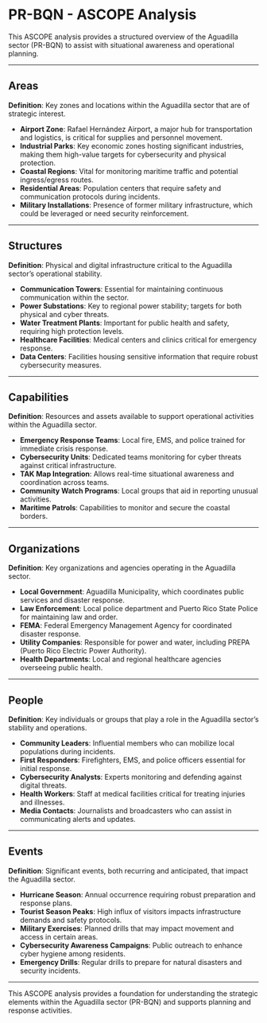 # PR-BQN - ASCOPE Analysis

This ASCOPE analysis provides a structured overview of the Aguadilla sector (PR-BQN) to assist with situational awareness and operational planning.

---

## Areas
**Definition**: Key zones and locations within the Aguadilla sector that are of strategic interest.

- **Airport Zone**: Rafael Hernández Airport, a major hub for transportation and logistics, is critical for supplies and personnel movement.
- **Industrial Parks**: Key economic zones hosting significant industries, making them high-value targets for cybersecurity and physical protection.
- **Coastal Regions**: Vital for monitoring maritime traffic and potential ingress/egress routes.
- **Residential Areas**: Population centers that require safety and communication protocols during incidents.
- **Military Installations**: Presence of former military infrastructure, which could be leveraged or need security reinforcement.

---

## Structures
**Definition**: Physical and digital infrastructure critical to the Aguadilla sector’s operational stability.

- **Communication Towers**: Essential for maintaining continuous communication within the sector.
- **Power Substations**: Key to regional power stability; targets for both physical and cyber threats.
- **Water Treatment Plants**: Important for public health and safety, requiring high protection levels.
- **Healthcare Facilities**: Medical centers and clinics critical for emergency response.
- **Data Centers**: Facilities housing sensitive information that require robust cybersecurity measures.

---

## Capabilities
**Definition**: Resources and assets available to support operational activities within the Aguadilla sector.

- **Emergency Response Teams**: Local fire, EMS, and police trained for immediate crisis response.
- **Cybersecurity Units**: Dedicated teams monitoring for cyber threats against critical infrastructure.
- **TAK Map Integration**: Allows real-time situational awareness and coordination across teams.
- **Community Watch Programs**: Local groups that aid in reporting unusual activities.
- **Maritime Patrols**: Capabilities to monitor and secure the coastal borders.

---

## Organizations
**Definition**: Key organizations and agencies operating in the Aguadilla sector.

- **Local Government**: Aguadilla Municipality, which coordinates public services and disaster response.
- **Law Enforcement**: Local police department and Puerto Rico State Police for maintaining law and order.
- **FEMA**: Federal Emergency Management Agency for coordinated disaster response.
- **Utility Companies**: Responsible for power and water, including PREPA (Puerto Rico Electric Power Authority).
- **Health Departments**: Local and regional healthcare agencies overseeing public health.

---

## People
**Definition**: Key individuals or groups that play a role in the Aguadilla sector’s stability and operations.

- **Community Leaders**: Influential members who can mobilize local populations during incidents.
- **First Responders**: Firefighters, EMS, and police officers essential for initial response.
- **Cybersecurity Analysts**: Experts monitoring and defending against digital threats.
- **Health Workers**: Staff at medical facilities critical for treating injuries and illnesses.
- **Media Contacts**: Journalists and broadcasters who can assist in communicating alerts and updates.

---

## Events
**Definition**: Significant events, both recurring and anticipated, that impact the Aguadilla sector.

- **Hurricane Season**: Annual occurrence requiring robust preparation and response plans.
- **Tourist Season Peaks**: High influx of visitors impacts infrastructure demands and safety protocols.
- **Military Exercises**: Planned drills that may impact movement and access in certain areas.
- **Cybersecurity Awareness Campaigns**: Public outreach to enhance cyber hygiene among residents.
- **Emergency Drills**: Regular drills to prepare for natural disasters and security incidents.

---

This ASCOPE analysis provides a foundation for understanding the strategic elements within the Aguadilla sector (PR-BQN) and supports planning and response activities.
